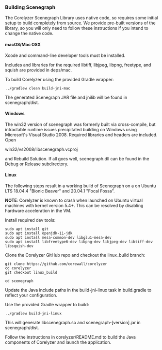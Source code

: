 ### Building Scenegraph

The Corelyzer Scenegraph Library uses native code, so requires some initial 
setup to build completely from source.  We provide pre-built 
versions of the library, so you will only need to follow these instructions if
you intend to change the native code.

#### macOS/Mac OSX

Xcode and command-line developer tools must be installed.

Includes and libraries for the required libtiff, libjpeg,
libpng, freetype, and squish are provided in deps/mac.

To build Corelyzer using the provided Gradle wrapper:

    ../gradlew clean build-jni-mac

The generated Scenegraph JAR file and jnilib will be found in scenegraph/dist.


#### Windows

The win32 version of scenegraph was formerly built via cross-compile, but
intractable runtime issues precipitated building on Windows using Microsoft's
Visual Studio 2008.  Required libraries and headers are included. Open

win32/vs2008/libscenegraph.vcproj

and Rebuild Solution. If all goes well,
scenegraph.dll can be found in the Debug or Release subdirectory.


#### Linux

The following steps result in a working build of Scenegraph on
a on Ubuntu LTS 18.04.4 "Bionic Beaver" and 20.04.1 "Focal Fossa".

**NOTE**: Corelyzer is known to crash when launched on Ubuntu virtual machines with kernel version
5.4+. This can be resolved by disabling hardware acceleration in the VM.

Install required dev tools:

    sudo apt install git
    sudo apt install openjdk-11-jdk
    sudo apt install mesa-common-dev libglu1-mesa-dev
    sudo apt install libfreetype6-dev libpng-dev libjpeg-dev libtiff-dev libsquish-dev

Clone the Corelyzer GitHub repo and checkout the linux_build branch:

    git clone https://github.com/corewall/corelyzer
    cd corelyzer
    git checkout linux_build

    cd scenegraph

Update the Java include paths in the build-jni-linux task in build.gradle
to reflect your configuration.

Use the provided Gradle wrapper to build:

    ../gradlew build-jni-linux

This will generate libscenegraph.so and scenegraph-[version].jar in scenegraph/dist.

Follow the instructions in corelyzer/README.md to build the Java components of
Corelyzer and launch the application.

